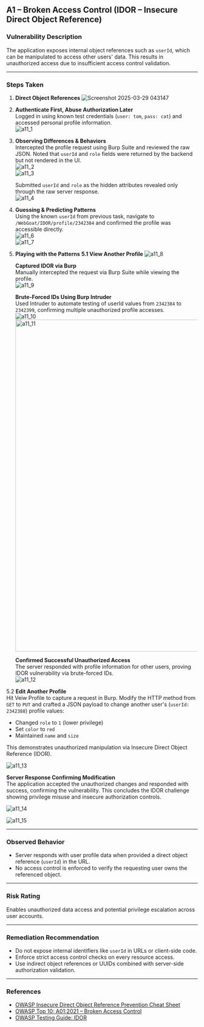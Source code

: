 ## A1 – Broken Access Control (IDOR – Insecure Direct Object Reference)

### Vulnerability Description
The application exposes internal object references such as `userId`, which can be manipulated to access other users' data. This results in unauthorized access due to insufficient access control validation.

---

### Steps Taken

1. **Direct Object References**
   ![Screenshot 2025-03-29 043147](https://github.com/user-attachments/assets/4e008ead-bced-4055-8e26-455cf2c0dcbe)


3. **Authenticate First, Abuse Authorization Later**  
   Logged in using known test credentials (`user: tom`, `pass: cat`) and accessed personal profile information.  
   ![a11_1](https://github.com/user-attachments/assets/da055ba6-09b3-4eb1-8c87-d08d7636a338)

4. **Observing Differences & Behaviors**  
   Intercepted the profile request using Burp Suite and reviewed the raw JSON. Noted that `userId` and `role` fields were returned by the backend but not rendered in the UI.  
   ![a11_2](https://github.com/user-attachments/assets/5d169663-0e08-46ad-b166-c8a0f1882211)  
   ![a11_3](https://github.com/user-attachments/assets/68211eb7-b46a-4c9e-b1b8-aa7d9f811824)

   Submitted `userId` and `role` as the hidden attributes revealed only through the raw server response.  
   ![a11_4](https://github.com/user-attachments/assets/8d9a181d-c7eb-4716-958b-5249ed3edb35)

5. **Guessing & Predicting Patterns**  
   Using the known `userId` from previous task, navigate to `/WebGoat/IDOR/profile/2342384` and confirmed the profile was accessible directly.  
   ![a11_6](https://github.com/user-attachments/assets/b9a64de5-a725-4606-9ce0-339c86f1bb25)  
   ![a11_7](https://github.com/user-attachments/assets/7810df99-0da5-4800-802b-65762304544e)

6. **Playing with the Patterns**
   **5.1 View Another Profile**
   ![a11_8](https://github.com/user-attachments/assets/e9ade473-45c9-4653-bf0c-739d8156c479)

   **Captured IDOR via Burp**  
   Manually intercepted the request via Burp Suite while viewing the profile.  
   ![a11_9](https://github.com/user-attachments/assets/7cb02362-747e-4db7-91e3-acdd7c9ec1c0)

   **Brute-Forced IDs Using Burp Intruder**  
   Used Intruder to automate testing of userId values from `2342384` to `2342399`, confirming multiple unauthorized profile accesses.  
   ![a11_10](https://github.com/user-attachments/assets/c9a180a4-8181-4a66-907d-fcb9c4758b82)
   <img width="872" alt="a11_11" src="https://github.com/user-attachments/assets/3ffebeb6-6461-4640-898e-1faacb586c06" />


   **Confirmed Successful Unauthorized Access**  
   The server responded with profile information for other users, proving IDOR vulnerability via brute-forced IDs.  
      ![a11_12](https://github.com/user-attachments/assets/90937f2c-3011-4bac-8b54-04bb7efa0d5c)


5.2 **Edit Another Profile**  
   Hit Veiw Profile to capture a request in Burp. Modify the HTTP method from `GET` to `PUT` and crafted a JSON payload to change another user's (`userId: 2342388`) profile values:
   - Changed `role` to `1` (lower privilege)
   - Set `color` to `red`
   - Maintained `name` and `size`

   This demonstrates unauthorized manipulation via Insecure Direct Object Reference (IDOR).

   ![a11_13](https://github.com/user-attachments/assets/5f6eb223-491c-49d8-90b4-f9de3e235ea4)

   **Server Response Confirming Modification**  
   The application accepted the unauthorized changes and responded with success, confirming the vulnerability. This concludes the IDOR challenge showing privilege misuse and insecure authorization controls.

   ![a11_14](https://github.com/user-attachments/assets/90f42ceb-13a2-4bf0-b4b3-56a05071a99d)

   
   ![a11_15](https://github.com/user-attachments/assets/ec8989b3-53f5-4d8d-9289-f347e461f99d)

---

### Observed Behavior
- Server responds with user profile data when provided a direct object reference (`userId`) in the URL.
- No access control is enforced to verify the requesting user owns the referenced object.

---

### Risk Rating
Enables unauthorized data access and potential privilege escalation across user accounts.

---

### Remediation Recommendation
- Do not expose internal identifiers like `userId` in URLs or client-side code.
- Enforce strict access control checks on every resource access.
- Use indirect object references or UUIDs combined with server-side authorization validation.

---

### References
- [OWASP Insecure Direct Object Reference Prevention Cheat Sheet](https://cheatsheetseries.owasp.org/cheatsheets/Insecure_Direct_Object_Reference_Prevention_Cheat_Sheet.html)
- [OWASP Top 10: A01:2021 – Broken Access Control](https://owasp.org/Top10/A01_2021-Broken_Access_Control/)
- [OWASP Testing Guide: IDOR](https://owasp.org/www-project-web-security-testing-guide/stable/4-Web_Application_Security_Testing/07-Input_Validation_Testing/10-Testing_for_Insecure_Direct_Object_References.html)
